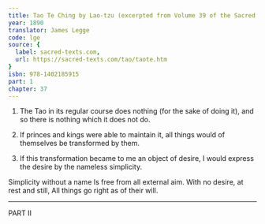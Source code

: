 ```yaml
---
title: Tao Te Ching by Lao-tzu (excerpted from Volume 39 of the Sacred Books of the East.)
year: 1890
translator: James Legge
code: lge
source: {
  label: sacred-texts.com,
  url: https://sacred-texts.com/tao/taote.htm
}
isbn: 978-1402185915
part: 1
chapter: 37
---
```

1. The Tao in its regular course does nothing (for the sake of doing
it), and so there is nothing which it does not do. 

2. If princes and kings were able to maintain it, all things would
of themselves be transformed by them. 

3. If this transformation became to me an object of desire, I would
express the desire by the nameless simplicity. 

Simplicity without a name 
Is free from all external aim. 
With no desire, at rest and still, 
All things go right as of their will. 

----------------------------------------------------------------------

PART II